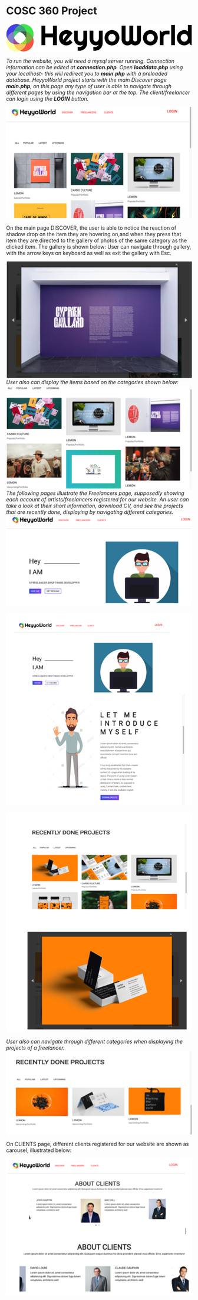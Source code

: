 # COSC 360 Project


![logo](/images/logo.png)



  *To run the website, you will need a mysql server running. Connection information can be edited at **connection.php**. Open **loaddata.php** using your localhost- this will redirect you to **main.php** with a preloaded database.
  HeyyoWorld project starts with the main Discover page **main.php**, on this page any type of user is able to navigate through different pages by using the navigation bar at the top. The client/freelancer can login using the _**LOGIN**_ button.*
  
  
  
![main](/images/readme_main.png)




On the main page DISCOVER, the user is able to notice the reaction of shadow drop on the item they are hovering on,and when they press that item they are directed to the gallery of photos of the same category as the clicked item. The gallery is shown below:
User can navigate through gallery, with the arrow keys on keyboard as well as exit the gallery with Esc.


![1](/images/readme1.png)
*User also can display the items based on the categories shown below:*
![2](/images/readme2.png)
*The following pages illustrate the Freelancers page, supposedly showing each account of artists/freelancers registered for our website. An user can take a look at their short information, download CV, and see the projects that are recently done, displaying by navigating different categories.*
![3](/images/readme3.png)



![4](/images/readme4.png)


![5](/images/readme5.png)


*User also can navigate through different categories when displaying the projects of a freelancer.*
![6](/images/readme6.png)



On CLIENTS page, different clients registered for our website are shown as carousel, illustrated below:




![7](/images/readme7.png)
